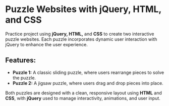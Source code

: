 # Puzzle Websites with jQuery, HTML, and CSS
Practice project using **jQuery, HTML,** and **CSS** to create two interactive puzzle websites. Each puzzle incorporates dynamic user interaction with jQuery to enhance the user experience.

## Features:
- **Puzzle 1:** A classic sliding puzzle, where users rearrange pieces to solve the puzzle.
- **Puzzle 2:** A jigsaw puzzle, where users drag and drop pieces into place.

Both puzzles are designed with a clean, responsive layout using **HTML** and **CSS**, with **jQuery** used to manage interactivity, animations, and user input.
